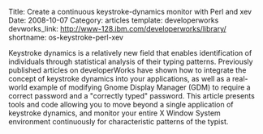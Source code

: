Title: Create a continuous keystroke-dynamics monitor with Perl and xev
Date: 2008-10-07
Category: articles
template: developerworks
devworks_link: http://www-128.ibm.com/developerworks/library/
shortname: os-keystroke-perl-xev

Keystroke dynamics is a relatively new field that enables identification
of individuals through statistical analysis of their typing patterns.
Previously published articles on developerWorks have shown how to
integrate the concept of keystroke dynamics into your applications, as
well as a real-world example of modifying Gnome Display Manager (GDM) to
require a correct password and a "correctly typed" password. This
article presents tools and code allowing you to move beyond a single
application of keystroke dynamics, and monitor your entire X Window
System environment continuously for characteristic patterns of the
typist.
